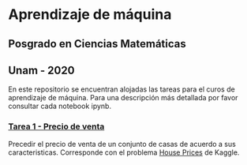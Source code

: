 # Aprendizaje de máquina
## Posgrado en Ciencias Matemáticas
## Unam - 2020 

En este repositorio se encuentran alojadas las tareas para el curos de aprendizaje de máquina. Para una descripción más detallada por favor consultar cada notebook ipynb. 

### [Tarea 1 - Precio de venta](https://github.com/cigarcial/ML2020/blob/master/Tarea1/Tarea1.ipynb)

Precedir el precio de venta de un conjunto de casas de acuerdo a sus caracteristicas. Corresponde con el problema [House Prices](https://www.kaggle.com/sohier/reading-the-data-with-python) de Kaggle. 


